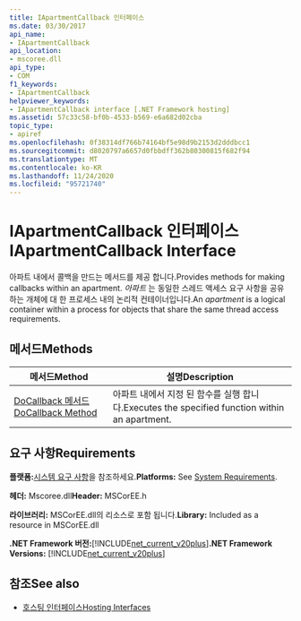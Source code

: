 ```yaml
---
title: IApartmentCallback 인터페이스
ms.date: 03/30/2017
api_name:
- IApartmentCallback
api_location:
- mscoree.dll
api_type:
- COM
f1_keywords:
- IApartmentCallback
helpviewer_keywords:
- IApartmentCallback interface [.NET Framework hosting]
ms.assetid: 57c33c58-bf0b-4533-b569-e6a682d02cba
topic_type:
- apiref
ms.openlocfilehash: 0f38314df766b74164bf5e98d9b2153d2dddbcc1
ms.sourcegitcommit: d8020797a6657d0fbbdff362b80300815f682f94
ms.translationtype: MT
ms.contentlocale: ko-KR
ms.lasthandoff: 11/24/2020
ms.locfileid: "95721740"
---
```

# <a name="iapartmentcallback-interface"></a><span data-ttu-id="d5439-102">IApartmentCallback 인터페이스</span><span class="sxs-lookup"><span data-stu-id="d5439-102">IApartmentCallback Interface</span></span>

<span data-ttu-id="d5439-103">아파트 내에서 콜백을 만드는 메서드를 제공 합니다.</span><span class="sxs-lookup"><span data-stu-id="d5439-103">Provides methods for making callbacks within an apartment.</span></span> <span data-ttu-id="d5439-104">*아파트* 는 동일한 스레드 액세스 요구 사항을 공유 하는 개체에 대 한 프로세스 내의 논리적 컨테이너입니다.</span><span class="sxs-lookup"><span data-stu-id="d5439-104">An *apartment* is a logical container within a process for objects that share the same thread access requirements.</span></span>  
  
## <a name="methods"></a><span data-ttu-id="d5439-105">메서드</span><span class="sxs-lookup"><span data-stu-id="d5439-105">Methods</span></span>  
  
|<span data-ttu-id="d5439-106">메서드</span><span class="sxs-lookup"><span data-stu-id="d5439-106">Method</span></span>|<span data-ttu-id="d5439-107">설명</span><span class="sxs-lookup"><span data-stu-id="d5439-107">Description</span></span>|  
|------------|-----------------|  
|[<span data-ttu-id="d5439-108">DoCallback 메서드</span><span class="sxs-lookup"><span data-stu-id="d5439-108">DoCallback Method</span></span>](iapartmentcallback-docallback-method.md)|<span data-ttu-id="d5439-109">아파트 내에서 지정 된 함수를 실행 합니다.</span><span class="sxs-lookup"><span data-stu-id="d5439-109">Executes the specified function within an apartment.</span></span>|  
  
## <a name="requirements"></a><span data-ttu-id="d5439-110">요구 사항</span><span class="sxs-lookup"><span data-stu-id="d5439-110">Requirements</span></span>  

 <span data-ttu-id="d5439-111">**플랫폼:**[시스템 요구 사항](../../get-started/system-requirements.md)을 참조하세요.</span><span class="sxs-lookup"><span data-stu-id="d5439-111">**Platforms:** See [System Requirements](../../get-started/system-requirements.md).</span></span>  
  
 <span data-ttu-id="d5439-112">**헤더:** Mscoree.dll</span><span class="sxs-lookup"><span data-stu-id="d5439-112">**Header:** MSCorEE.h</span></span>  
  
 <span data-ttu-id="d5439-113">**라이브러리:** MSCorEE.dll의 리소스로 포함 됩니다.</span><span class="sxs-lookup"><span data-stu-id="d5439-113">**Library:** Included as a resource in MSCorEE.dll</span></span>  
  
 <span data-ttu-id="d5439-114">**.NET Framework 버전:**[!INCLUDE[net_current_v20plus](../../../../includes/net-current-v20plus-md.md)]</span><span class="sxs-lookup"><span data-stu-id="d5439-114">**.NET Framework Versions:** [!INCLUDE[net_current_v20plus](../../../../includes/net-current-v20plus-md.md)]</span></span>  
  
## <a name="see-also"></a><span data-ttu-id="d5439-115">참조</span><span class="sxs-lookup"><span data-stu-id="d5439-115">See also</span></span>

- [<span data-ttu-id="d5439-116">호스팅 인터페이스</span><span class="sxs-lookup"><span data-stu-id="d5439-116">Hosting Interfaces</span></span>](hosting-interfaces.md)
